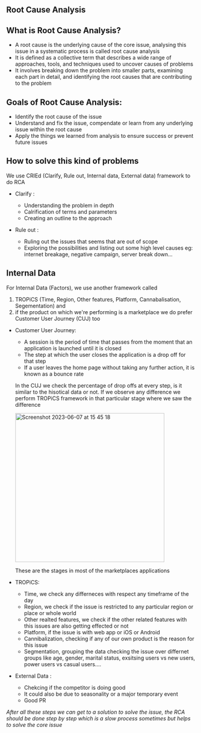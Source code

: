 ## Root Cause Analysis

**What is Root Cause Analysis?**
--
* A root cause is the underlying cause of the core issue, analysing this issue in a systematic process is called root cause analysis
* It is defined as a collective term that describes a wide range of approaches, tools, and techniques used to uncover causes of problems
* It involves breaking down the problem into smaller parts, examining each part in detail, and identifying the root causes that are contributing to the problem

**Goals of Root Cause Analysis:**
--
* Identify the root cause of the issue
* Understand and fix the issue, compendate or learn from any underlying issue within the root cause
* Apply the things we learned from analysis to ensure success or prevent future issues


**How to solve this kind of problems**
--
We use CRIEd (Clarify, Rule out, Internal data, External data) framework to do RCA

* Clarify :
    * Understanding the problem in depth
    * Calrification of terms and parameters
    * Creating an outline to the approach

* Rule out :
    * Ruling out the issues that seems that are out of scope 
    * Exploring the possibilities and listing out some high level causes
    eg: internet breakage, negative campaign, server break down...
  
**Internal Data**
--
   For Internal Data (Factors), we use another framework called 
   1. TROPiCS (Time, Region, Other features, Platform, Cannabalisation, Segementation) and 
   2. if the product on which we're performing is a marketplace we do prefer Customer User Journey (CUJ) too

* Customer User Journey:
   * A session is the period of time that passes from the moment that an application is launched until it is closed
   * The step at which the user closes the application is a drop off for that step
   * If a user leaves the home page without taking any further action, it is known as a bounce rate
   
   In the CUJ we check the percentage of drop offs at every step, is it similar to the hisotical data or not. If we observe any difference we perform TROPiCS framework in that particular stage where we saw the difference
   
 
  <img width="396" alt="Screenshot 2023-06-07 at 15 45 18" src="https://github.com/PraveenAllam93/DataScience-BusinessCaseStudies/assets/33192828/b295cacb-68af-47ba-922f-449577526233">
  
  These are the stages in most of the marketplaces applications
  
* TROPiCS:
   * Time, we check any differneces with respect any timeframe of the day
   * Region, we check if the issue is restricted to any particular region or place or whole world
   * Other realted features, we check if the other related features with this issues are also getting effected or not
   * Platform, if the issue is with web app or iOS or Android
   * Cannibalization, checking if any of our own product is the reason for this issue
   * Segmentation, grouping the data checking the issue over differnet groups like age, gender, marital status, exsitsing users vs new users, power users vs casual users....


* External Data :
   * Chekcing if the competitor is doing good
   * It could also be due to seasonality or a major temporary event
   * Good PR
   
   
*After all these steps we can get to a solution to solve the issue, the RCA should be done step by step which is a slow process sometimes but helps to solve the core issue*   

  
  
